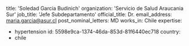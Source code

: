 title: 'Soledad Garcia Budinich'
organization: 'Servicio de Salud Araucani­a Sur'
job_title: 'Jefe Subdepartamento'
official_title: Dr.
email_address: maria.garcia@asur.cl
post_nominal_letters: MD
works_in: Chile
expertise:
  - hypertension
id: 5598e9ca-1374-46da-853d-81f6440ec718
country:
  - chile
